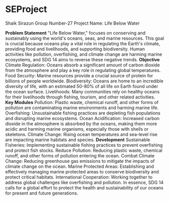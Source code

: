 # SEProject
Shaik Sirazun Group Number-27 Project Name: Life Below Water

**Problem Statement**
"Life Below Water," focuses on conserving and sustainably using the world's oceans, seas, and marine resources. This goal is crucial because oceans play a vital role in regulating the Earth's climate, providing food and livelihoods, and supporting biodiversity. Human activities like pollution, overfishing, and climate change are harming marine ecosystems, and SDG 14 aims to reverse these negative trends. 
**Objective**
Climate Regulation:
Oceans absorb a significant amount of carbon dioxide from the atmosphere and play a key role in regulating global temperatures. 
Food Security:
Marine resources provide a crucial source of protein for billions of people worldwide. 
Biodiversity:
Oceans are home to an incredible diversity of life, with an estimated 50-80% of all life on Earth found under the ocean surface. 
Livelihoods:
Many communities rely on healthy oceans for their livelihoods through fishing, tourism, and other related activities. 
**Key Modules**
Pollution:
Plastic waste, chemical runoff, and other forms of pollution are contaminating marine environments and harming marine life. 
Overfishing:
Unsustainable fishing practices are depleting fish populations and disrupting marine ecosystems. 
Ocean Acidification:
Increased carbon dioxide in the atmosphere is absorbed by the oceans, making them more acidic and harming marine organisms, especially those with shells or skeletons. 
Climate Change:
Rising ocean temperatures and sea-level rise are impacting marine habitats and species. 
**Development**
Sustainable Fisheries:
Implementing sustainable fishing practices to prevent overfishing and protect fish stocks. 
Reduce Pollution:
Reducing plastic waste, chemical runoff, and other forms of pollution entering the ocean. 
Combat Climate Change:
Reducing greenhouse gas emissions to mitigate the impacts of climate change on the ocean. 
Marine Protected Areas:
Establishing and effectively managing marine protected areas to conserve biodiversity and protect critical habitats. 
International Cooperation:
Working together to address global challenges like overfishing and pollution. 
In essence, SDG 14 calls for a global effort to protect the health and sustainability of our oceans for present and future generations. 



